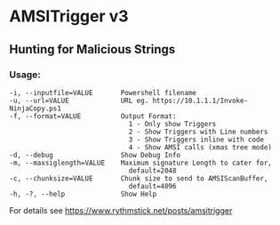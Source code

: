 # AMSITrigger v3
## Hunting for Malicious Strings

### Usage:

    -i, --inputfile=VALUE       Powershell filename
    -u, --url=VALUE             URL eg. https://10.1.1.1/Invoke-NinjaCopy.ps1
    -f, --format=VALUE          Output Format:
                                  1 - Only show Triggers
                                  2 - Show Triggers with Line numbers
                                  3 - Show Triggers inline with code
                                  4 - Show AMSI calls (xmas tree mode)
    -d, --debug                 Show Debug Info
    -m, --maxsiglength=VALUE    Maximum signature Length to cater for,
                                  default=2048
    -c, --chunksize=VALUE       Chunk size to send to AMSIScanBuffer,
                                  default=4096
    -h, -?, --help              Show Help
  
    
For details see https://www.rythmstick.net/posts/amsitrigger


